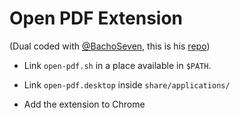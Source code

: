# Open PDF Extension

(Dual coded with [@BachoSeven](https://github.com/BachoSeven/), this is his [repo](https://github.com/BachoSeven/pdfExt))

-   Link `open-pdf.sh` in a place available in `$PATH`.

-   Link `open-pdf.desktop` inside `share/applications/`

-   Add the extension to Chrome
